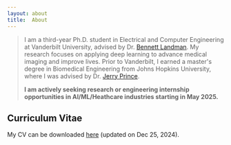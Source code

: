 ```yaml
---
layout: about
title:  About
---
```


> I am a third-year Ph.D. student in Electrical and Computer Engineering at Vanderbilt University, advised by Dr. [Bennett Landman](https://my.vanderbilt.edu/masi/people/bennett-landman-ph-d/). My research focuses on applying deep learning to advance medical imaging and improve lives. Prior to Vanderbilt, I earned a master's degree in Biomedical Engineering from Johns Hopkins University, where I was advised by Dr. [Jerry Prince](https://iacl.ece.jhu.edu/index.php?title=Prince). 
> 
> **I am actively seeking research or engineering internship opportunities in AI/ML/Heathcare industries starting in May 2025.**




## Curriculum Vitae
My CV can be downloaded [here](\assets\cv\CV_Chenyu_Gao.pdf) (updated on Dec 25, 2024).

